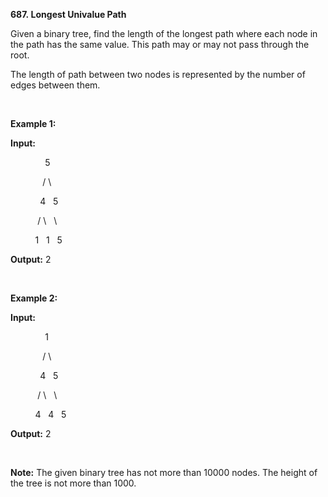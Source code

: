 **687. Longest Univalue Path**

Given a binary tree, find the length of the longest path where each node in the path has the same value. This path may or may not pass through the root.

The length of path between two nodes is represented by the number of edges between them.

 

**Example 1:**

**Input:**

              5

             / \

            4   5

           / \   \

          1   1   5

**Output:** 2

 

**Example 2:**

**Input:**

              1

             / \

            4   5

           / \   \

          4   4   5

**Output:** 2

 

**Note:** The given binary tree has not more than 10000 nodes. The height of the tree is not more than 1000.
